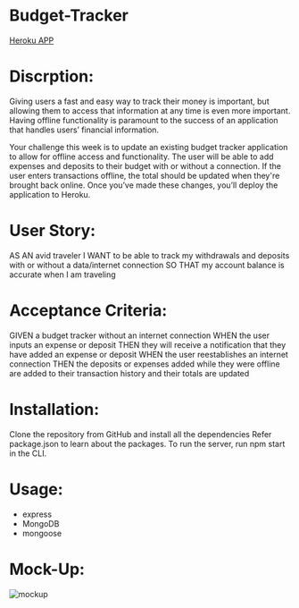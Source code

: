 # Budget-Tracker
[Heroku APP](https://budgetrack3r.herokuapp.com/)

# Discrption:

Giving users a fast and easy way to track their money is important, but allowing them to access that information at any time is even more important. Having offline functionality is paramount to the success of an application that handles users’ financial information.

Your challenge this week is to update an existing budget tracker application to allow for offline access and functionality. The user will be able to add expenses and deposits to their budget with or without a connection. If the user enters transactions offline, the total should be updated when they're brought back online. Once you’ve made these changes, you’ll deploy the application to Heroku.

# User Story:

AS AN avid traveler
I WANT to be able to track my withdrawals and deposits with or without a data/internet connection
SO THAT my account balance is accurate when I am traveling 

# Acceptance Criteria:

GIVEN a budget tracker without an internet connection
WHEN the user inputs an expense or deposit
THEN they will receive a notification that they have added an expense or deposit
WHEN the user reestablishes an internet connection
THEN the deposits or expenses added while they were offline are added to their transaction history and their totals are updated

# Installation:
Clone the repository from GitHub and install all the dependencies Refer package.json to learn about the packages. To run the server, run npm start in the CLI.

# Usage:
* express
* MongoDB
* mongoose

# Mock-Up:
![mockup](https://user-images.githubusercontent.com/86209350/177052329-5e62fa9f-20a4-42b6-ae59-e57c0916cb4b.jpg)

